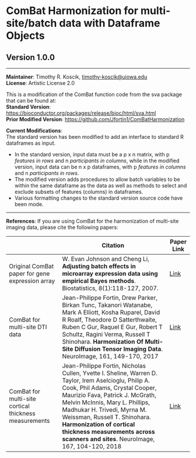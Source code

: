 # ComBat Harmonization for multi-site/batch data with Dataframe Objects
## Version 1.0.0

****

**Maintainer**: Timothy R. Koscik, <timothy-koscik@uiowa.edu>  
**License**: Artistic License 2.0

This is a modification of the ComBat function code from the sva package that can be found at:  
**Standard Version**: https://bioconductor.org/packages/release/bioc/html/sva.html  
**Prior Modified Version**: https://github.com/Jfortin1/ComBatHarmonization  

**Current Modifications**:  
The standard version has been modified to add an interface to standard R dataframes as input.  
- In the standard version, input data must be a p x n matrix, with p *features in rows* and n *participants in columns*, while in the modified version, input data can be n x p dataframes, with p *features in columns* and n *participants in rows*.  
- The modified version adds procedures to allow batch variables to be within the same dataframe as the data as well as methods to select and exclude subsets of features (columns) in dataframes.  
- Various formatting changes to the standard version source code have been mode.  

****

**References**: If you are using ComBat for the harmonization of multi-site imaging data, please cite the following papers:

|       | Citation     | Paper Link
| -------------  | -------------  | -------------  |
| Original ComBat paper for gene expression array | W. Evan Johnson and Cheng Li, **Adjusting batch effects in microarray expression data using empirical Bayes methods**. Biostatistics, 8(1):118-127, 2007. | [Link](https://academic.oup.com/biostatistics/article/8/1/118/252073/Adjusting-batch-effects-in-microarray-expression) |
| ComBat for multi-site DTI data | Jean-Philippe Fortin, Drew Parker, Birkan Tunc, Takanori Watanabe, Mark A Elliott, Kosha Ruparel, David R Roalf, Theodore D Satterthwaite, Ruben C Gur, Raquel E Gur, Robert T Schultz, Ragini Verma, Russell T Shinohara. **Harmonization Of Multi-Site Diffusion Tensor Imaging Data**. NeuroImage, 161, 149-170, 2017 | [Link](https://www.sciencedirect.com/science/article/pii/S1053811917306948?via%3Dihub#!) | 
| ComBat for multi-site cortical thickness measurements | Jean-Philippe Fortin, Nicholas Cullen, Yvette I. Sheline, Warren D. Taylor, Irem Aselcioglu, Philip A. Cook, Phil Adams, Crystal Cooper, Maurizio Fava, Patrick J. McGrath, Melvin McInnis, Mary L. Phillips, Madhukar H. Trivedi, Myrna M. Weissman, Russell T. Shinohara. **Harmonization of cortical thickness measurements across scanners and sites**. NeuroImage, 167, 104-120, 2018  |[Link](https://www.sciencedirect.com/science/article/pii/S105381191730931X)| 

